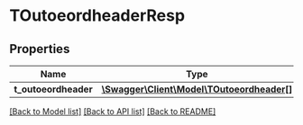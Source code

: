 # TOutoeordheaderResp

## Properties
Name | Type | Description | Notes
------------ | ------------- | ------------- | -------------
**t_outoeordheader** | [**\Swagger\Client\Model\TOutoeordheader[]**](TOutoeordheader.md) |  | [optional] 

[[Back to Model list]](../README.md#documentation-for-models) [[Back to API list]](../README.md#documentation-for-api-endpoints) [[Back to README]](../README.md)


